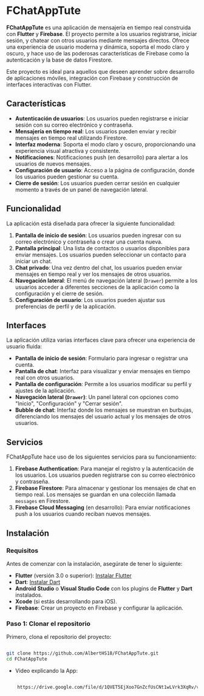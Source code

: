 # FChatAppTute

**FChatAppTute** es una aplicación de mensajería en tiempo real construida con **Flutter** y **Firebase**. El proyecto permite a los usuarios registrarse, iniciar sesión, y chatear con otros usuarios mediante mensajes directos. Ofrece una experiencia de usuario moderna y dinámica, soporta el modo claro y oscuro, y hace uso de las poderosas características de Firebase como la autenticación y la base de datos Firestore.

Este proyecto es ideal para aquellos que deseen aprender sobre desarrollo de aplicaciones móviles, integración con Firebase y construcción de interfaces interactivas con Flutter.

## Características

- **Autenticación de usuarios**: Los usuarios pueden registrarse e iniciar sesión con su correo electrónico y contraseña.
- **Mensajería en tiempo real**: Los usuarios pueden enviar y recibir mensajes en tiempo real utilizando Firestore.
- **Interfaz moderna**: Soporta el modo claro y oscuro, proporcionando una experiencia visual atractiva y consistente.
- **Notificaciones**: Notificaciones push (en desarrollo) para alertar a los usuarios de nuevos mensajes.
- **Configuración de usuario**: Acceso a la página de configuración, donde los usuarios pueden gestionar su cuenta.
- **Cierre de sesión**: Los usuarios pueden cerrar sesión en cualquier momento a través de un panel de navegación lateral.

## Funcionalidad

La aplicación está diseñada para ofrecer la siguiente funcionalidad:

1. **Pantalla de inicio de sesión**: Los usuarios pueden ingresar con su correo electrónico y contraseña o crear una cuenta nueva.
2. **Pantalla principal**: Una lista de contactos o usuarios disponibles para enviar mensajes. Los usuarios pueden seleccionar un contacto para iniciar un chat.
3. **Chat privado**: Una vez dentro del chat, los usuarios pueden enviar mensajes en tiempo real y ver los mensajes de otros usuarios.
4. **Navegación lateral**: El menú de navegación lateral (`Drawer`) permite a los usuarios acceder a diferentes secciones de la aplicación como la configuración y el cierre de sesión.
5. **Configuración de usuario**: Los usuarios pueden ajustar sus preferencias de perfil y de la aplicación.

## Interfaces

La aplicación utiliza varias interfaces clave para ofrecer una experiencia de usuario fluida:

- **Pantalla de inicio de sesión**: Formulario para ingresar o registrar una cuenta.
- **Pantalla de chat**: Interfaz para visualizar y enviar mensajes en tiempo real con otros usuarios.
- **Pantalla de configuración**: Permite a los usuarios modificar su perfil y ajustes de la aplicación.
- **Navegación lateral (`Drawer`)**: Un panel lateral con opciones como "Inicio", "Configuración" y "Cerrar sesión".
- **Bubble de chat**: Interfaz donde los mensajes se muestran en burbujas, diferenciando los mensajes del usuario actual y los mensajes de otros usuarios.

## Servicios

FChatAppTute hace uso de los siguientes servicios para su funcionamiento:

1. **Firebase Authentication**: Para manejar el registro y la autenticación de los usuarios. Los usuarios pueden registrarse con su correo electrónico y contraseña.
2. **Firebase Firestore**: Para almacenar y gestionar los mensajes de chat en tiempo real. Los mensajes se guardan en una colección llamada `messages` en Firestore.
3. **Firebase Cloud Messaging** (en desarrollo): Para enviar notificaciones push a los usuarios cuando reciban nuevos mensajes.

## Instalación

### Requisitos

Antes de comenzar con la instalación, asegúrate de tener lo siguiente:

- **Flutter** (versión 3.0 o superior): [Instalar Flutter](https://flutter.dev/docs/get-started/install)
- **Dart**: [Instalar Dart](https://dart.dev/get-dart)
- **Android Studio** o **Visual Studio Code** con los plugins de **Flutter** y **Dart** instalados.
- **Xcode** (si estás desarrollando para iOS).
- **Firebase**: Crear un proyecto en Firebase y configurar la aplicación.

### Paso 1: Clonar el repositorio

Primero, clona el repositorio del proyecto:


```bash

git clone https://github.com/AlbertHS18/FChatAppTute.git
cd FChatAppTute

```



- Video explicando la App:

```bash

    https://drive.google.com/file/d/1QVET5EjXoo7GnZcfUsCNt1wLVrk3XqRv/view?usp=sharing

```

